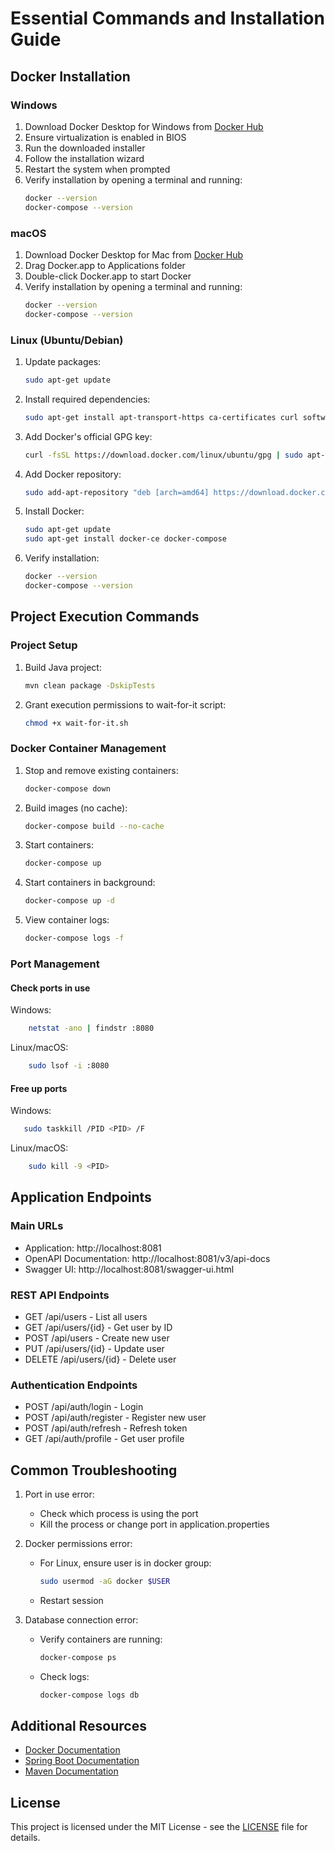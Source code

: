 # Essential Commands and Installation Guide

## Docker Installation

### Windows
1. Download Docker Desktop for Windows from [Docker Hub](https://hub.docker.com/editions/community/docker-ce-desktop-windows)
2. Ensure virtualization is enabled in BIOS
3. Run the downloaded installer
4. Follow the installation wizard
5. Restart the system when prompted
6. Verify installation by opening a terminal and running:
   ```bash
   docker --version
   docker-compose --version
   ```

### macOS
1. Download Docker Desktop for Mac from [Docker Hub](https://hub.docker.com/editions/community/docker-ce-desktop-mac)
2. Drag Docker.app to Applications folder
3. Double-click Docker.app to start Docker
4. Verify installation by opening a terminal and running:
   ```bash
   docker --version
   docker-compose --version
   ```

### Linux (Ubuntu/Debian)
1. Update packages:
   ```bash
   sudo apt-get update
   ```
2. Install required dependencies:
   ```bash
   sudo apt-get install apt-transport-https ca-certificates curl software-properties-common
   ```
3. Add Docker's official GPG key:
   ```bash
   curl -fsSL https://download.docker.com/linux/ubuntu/gpg | sudo apt-key add -
   ```
4. Add Docker repository:
   ```bash
   sudo add-apt-repository "deb [arch=amd64] https://download.docker.com/linux/ubuntu $(lsb_release -cs) stable"
   ```
5. Install Docker:
   ```bash
   sudo apt-get update
   sudo apt-get install docker-ce docker-compose
   ```
6. Verify installation:
   ```bash
   docker --version
   docker-compose --version
   ```

## Project Execution Commands

### Project Setup
1. Build Java project:
   ```bash
   mvn clean package -DskipTests
   ```

2. Grant execution permissions to wait-for-it script:
   ```bash
   chmod +x wait-for-it.sh
   ```

### Docker Container Management
1. Stop and remove existing containers:
   ```bash
   docker-compose down
   ```

2. Build images (no cache):
   ```bash
   docker-compose build --no-cache
   ```

3. Start containers:
   ```bash
   docker-compose up
   ```

4. Start containers in background:
   ```bash
   docker-compose up -d
   ```

5. View container logs:
   ```bash
   docker-compose logs -f
   ```

### Port Management

#### Check ports in use

Windows:

```bash
    netstat -ano | findstr :8080
```

Linux/macOS:

```bash
    sudo lsof -i :8080
```

#### Free up ports

Windows:
```bash
   sudo taskkill /PID <PID> /F
```

Linux/macOS:
```bash
    sudo kill -9 <PID>
```


## Application Endpoints

### Main URLs
- Application: http://localhost:8081
- OpenAPI Documentation: http://localhost:8081/v3/api-docs
- Swagger UI: http://localhost:8081/swagger-ui.html

### REST API Endpoints
- GET /api/users - List all users
- GET /api/users/{id} - Get user by ID
- POST /api/users - Create new user
- PUT /api/users/{id} - Update user
- DELETE /api/users/{id} - Delete user

### Authentication Endpoints
- POST /api/auth/login - Login
- POST /api/auth/register - Register new user
- POST /api/auth/refresh - Refresh token
- GET /api/auth/profile - Get user profile

## Common Troubleshooting

1. Port in use error:
   - Check which process is using the port
   - Kill the process or change port in application.properties

2. Docker permissions error:
   - For Linux, ensure user is in docker group:
     ```bash
     sudo usermod -aG docker $USER
     ```
   - Restart session

3. Database connection error:
   - Verify containers are running:
     ```bash
     docker-compose ps
     ```
   - Check logs:
     ```bash
     docker-compose logs db
     ```

## Additional Resources

- [Docker Documentation](https://docs.docker.com/)
- [Spring Boot Documentation](https://docs.spring.io/spring-boot/docs/current/reference/html/)
- [Maven Documentation](https://maven.apache.org/guides/)

## License

This project is licensed under the MIT License - see the [LICENSE](LICENSE) file for details.